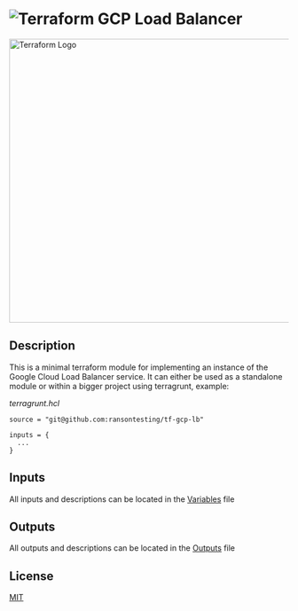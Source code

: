 # ![Terraform](https://img.shields.io/badge/terraform-%235835CC.svg?style=for-the-badge&logo=terraform&logoColor=white) GCP Load Balancer

<img width="512" alt="Terraform Logo" src="https://upload.wikimedia.org/wikipedia/commons/thumb/0/04/Terraform_Logo.svg/512px-Terraform_Logo.svg.png?20181016201549">

## Description

This is a minimal terraform module for implementing an instance of the Google Cloud Load Balancer service. It can either be used as a standalone module or within a bigger project using terragrunt, example:

*terragrunt.hcl*
```hcl
source = "git@github.com:ransontesting/tf-gcp-lb"

inputs = {
  ...
}
```

## Inputs

All inputs and descriptions can be located in the [Variables](./variables.tf) file

## Outputs

All outputs and descriptions can be located in the [Outputs](./outputs.tf) file

## License

[MIT](./LICENSE)
